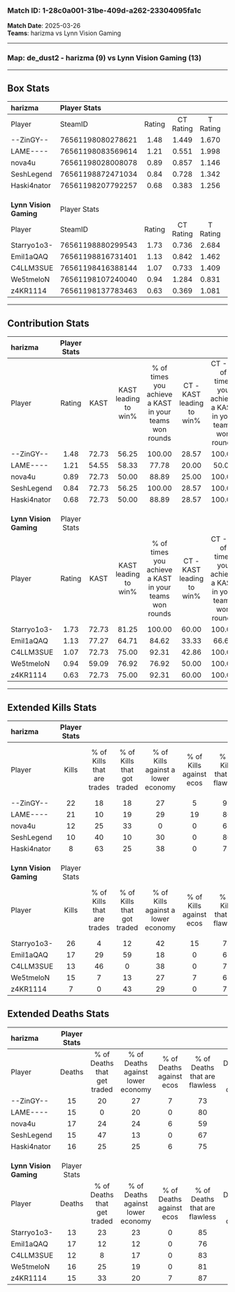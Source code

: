 ### Match ID: 1-28c0a001-31be-409d-a262-23304095fa1c  
**Match Date**: 2025-03-26  
**Teams**: harizma vs Lynn Vision Gaming  

---  

### **Map**: de_dust2 - harizma (9) vs Lynn Vision Gaming (13)  
---  

## Box Stats  

| **harizma**            | Player Stats      |        |           |          |       |       |       |         |        |      |     |
| :- | :- | :-: | :-: | :-: | :-: | :-: | :-: | :-: | :-: | :-: | :-: |
| Player                 | SteamID           | Rating | CT Rating | T Rating | KAST  |  ADR  | Kills | Assists | Deaths | K/D  | HS% |
| --ZinGY--              | 76561198080278621 |  1.48  |   1.449   |  1.670   | 72.73 | 111.4 |  22   |    6    |   15   | 1.47 | 50  |
| LAME----               | 76561198083569614 |  1.21  |   0.551   |  1.998   | 54.55 | 85.5  |  21   |    3    |   15   | 1.40 | 42  |
| nova4u                 | 76561198028008078 |  0.89  |   0.857   |  1.146   | 72.73 | 67.8  |  12   |    5    |   17   | 0.71 | 41  |
| SeshLegend             | 76561198872471034 |  0.84  |   0.728   |  1.342   | 72.73 | 60.2  |  10   |    5    |   15   | 0.67 | 60  |
| Haski4nator            | 76561198207792257 |  0.68  |   0.383   |  1.256   | 72.73 | 43.7  |   8   |    5    |   16   | 0.50 | 50  |
|                        |                   |        |           |          |       |       |       |         |        |      |     |
|                        |                   |        |           |          |       |       |       |         |        |      |     |
|                        |                   |        |           |          |       |       |       |         |        |      |     |
| **Lynn Vision Gaming** | Player Stats      |        |           |          |       |       |       |         |        |      |     |
| Player                 | SteamID           | Rating | CT Rating | T Rating | KAST  |  ADR  | Kills | Assists | Deaths | K/D  | HS% |
| Starryo1o3-            | 76561198880299543 |  1.73  |   0.736   |  2.684   | 72.73 | 126.2 |  26   |    5    |   13   | 2.00 | 65  |
| Emil1aQAQ              | 76561198816731401 |  1.13  |   0.842   |  1.462   | 77.27 | 71.1  |  17   |    5    |   17   | 1.00 | 58  |
| C4LLM3SUE              | 76561198416388144 |  1.07  |   0.733   |  1.409   | 72.73 | 69.6  |  13   |    7    |   12   | 1.08 | 61  |
| We5tmeloN              | 76561198107240040 |  0.94  |   1.284   |  0.831   | 59.09 | 71.9  |  15   |    3    |   16   | 0.94 | 66  |
| z4KR1114               | 76561198137783463 |  0.63  |   0.369   |  1.081   | 72.73 | 34.1  |   7   |    4    |   15   | 0.47 | 28  |
---  

## Contribution Stats  

| **harizma**            | Player Stats |       |                      |                                                        |                           |                                                             |                          |                                                            |
| :- | :-: | :-: | :-: | :-: | :-: | :-: | :-: | :-: |
| Player                 |    Rating    | KAST  | KAST leading to win% | % of times you achieve a KAST in your teams won rounds | CT - KAST leading to win% | CT - % of times you achieve a KAST in your teams won rounds | T - KAST leading to win% | T - % of times you achieve a KAST in your teams won rounds |
| --ZinGY--              |     1.48     | 72.73 |        56.25         |                         100.00                         |           28.57           |                           100.00                            |          77.78           |                           100.00                           |
| LAME----               |     1.21     | 54.55 |        58.33         |                         77.78                          |           20.00           |                            50.00                            |          85.71           |                           85.71                            |
| nova4u                 |     0.89     | 72.73 |        50.00         |                         88.89                          |           25.00           |                           100.00                            |          75.00           |                           85.71                            |
| SeshLegend             |     0.84     | 72.73 |        56.25         |                         100.00                         |           28.57           |                           100.00                            |          77.78           |                           100.00                           |
| Haski4nator            |     0.68     | 72.73 |        50.00         |                         88.89                          |           28.57           |                           100.00                            |          66.67           |                           85.71                            |
|                        |              |       |                      |                                                        |                           |                                                             |                          |                                                            |
|                        |              |       |                      |                                                        |                           |                                                             |                          |                                                            |
|                        |              |       |                      |                                                        |                           |                                                             |                          |                                                            |
| **Lynn Vision Gaming** | Player Stats |       |                      |                                                        |                           |                                                             |                          |                                                            |
| Player                 |    Rating    | KAST  | KAST leading to win% | % of times you achieve a KAST in your teams won rounds | CT - KAST leading to win% | CT - % of times you achieve a KAST in your teams won rounds | T - KAST leading to win% | T - % of times you achieve a KAST in your teams won rounds |
| Starryo1o3-            |     1.73     | 72.73 |        81.25         |                         100.00                         |           60.00           |                           100.00                            |          90.91           |                           100.00                           |
| Emil1aQAQ              |     1.13     | 77.27 |        64.71         |                         84.62                          |           33.33           |                            66.67                            |          81.82           |                           90.00                            |
| C4LLM3SUE              |     1.07     | 72.73 |        75.00         |                         92.31                          |           42.86           |                           100.00                            |          100.00          |                           90.00                            |
| We5tmeloN              |     0.94     | 59.09 |        76.92         |                         76.92                          |           50.00           |                           100.00                            |          100.00          |                           70.00                            |
| z4KR1114               |     0.63     | 72.73 |        75.00         |                         92.31                          |           60.00           |                           100.00                            |          81.82           |                           90.00                            |
---  

## Extended Kills Stats  

| **harizma**            | Player Stats |                            |                            |                                    |                         |                              |                                 |                                       |                    |           |
| :- | :-: | :-: | :-: | :-: | :-: | :-: | :-: | :-: | :-: | :-: |
| Player                 |    Kills     | % of Kills that are trades | % of Kills that got traded | % of Kills against a lower economy | % of Kills against ecos | % of Kills that are flawless | % of Kills that are close duels | % of Kills that are assisted by flash | Pistol Round Kills | AWP Kills |
| --ZinGY--              |      22      |             18             |             18             |                 27                 |            5            |              91              |                0                |                   5                   |         13         |     0     |
| LAME----               |      21      |             10             |             19             |                 29                 |           19            |              86              |                0                |                   5                   |         0          |     4     |
| nova4u                 |      12      |             25             |             33             |                 0                  |            0            |              67              |               17                |                   8                   |         0          |     0     |
| SeshLegend             |      10      |             40             |             10             |                 30                 |            0            |              80              |                0                |                   0                   |         0          |     1     |
| Haski4nator            |      8       |             63             |             25             |                 38                 |            0            |              75              |               25                |                   0                   |         0          |     1     |
|                        |              |                            |                            |                                    |                         |                              |                                 |                                       |                    |           |
|                        |              |                            |                            |                                    |                         |                              |                                 |                                       |                    |           |
|                        |              |                            |                            |                                    |                         |                              |                                 |                                       |                    |           |
| **Lynn Vision Gaming** | Player Stats |                            |                            |                                    |                         |                              |                                 |                                       |                    |           |
| Player                 |    Kills     | % of Kills that are trades | % of Kills that got traded | % of Kills against a lower economy | % of Kills against ecos | % of Kills that are flawless | % of Kills that are close duels | % of Kills that are assisted by flash | Pistol Round Kills | AWP Kills |
| Starryo1o3-            |      26      |             4              |             12             |                 42                 |           15            |              73              |                4                |                   4                   |         0          |     2     |
| Emil1aQAQ              |      17      |             29             |             59             |                 18                 |            0            |              65              |               12                |                  12                   |         1          |     1     |
| C4LLM3SUE              |      13      |             46             |             0              |                 38                 |            0            |              77              |                8                |                   0                   |         0          |     1     |
| We5tmeloN              |      15      |             7              |             13             |                 27                 |            7            |              67              |                7                |                  13                   |         0          |     0     |
| z4KR1114               |      7       |             0              |             43             |                 29                 |            0            |              71              |               14                |                   0                   |         5          |     1     |
## Extended Deaths Stats  

| **harizma**            | Player Stats |                             |                                   |                          |                               |                            |                           |               |
| :- | :-: | :-: | :-: | :-: | :-: | :-: | :-: | :-: |
| Player                 |    Deaths    | % of Deaths that get traded | % of Deaths against lower economy | % of Deaths against ecos | % of Deaths that are flawless | % of Deaths that are close | % of Deaths while blinded | Deaths to AWP |
| --ZinGY--              |      15      |             20              |                27                 |            7             |              73               |             0              |             0             |       3       |
| LAME----               |      15      |              0              |                20                 |            0             |              80               |             13             |             0             |       0       |
| nova4u                 |      17      |             24              |                24                 |            6             |              59               |             6              |             6             |       1       |
| SeshLegend             |      15      |             47              |                13                 |            0             |              67               |             13             |            20             |       1       |
| Haski4nator            |      16      |             25              |                25                 |            6             |              75               |             6              |             6             |       1       |
|                        |              |                             |                                   |                          |                               |                            |                           |               |
|                        |              |                             |                                   |                          |                               |                            |                           |               |
|                        |              |                             |                                   |                          |                               |                            |                           |               |
| **Lynn Vision Gaming** | Player Stats |                             |                                   |                          |                               |                            |                           |               |
| Player                 |    Deaths    | % of Deaths that get traded | % of Deaths against lower economy | % of Deaths against ecos | % of Deaths that are flawless | % of Deaths that are close | % of Deaths while blinded | Deaths to AWP |
| Starryo1o3-            |      13      |             23              |                23                 |            0             |              85               |             8              |             0             |       2       |
| Emil1aQAQ              |      17      |             12              |                12                 |            0             |              76               |             6              |             0             |       4       |
| C4LLM3SUE              |      12      |              8              |                17                 |            0             |              83               |             0              |             8             |       3       |
| We5tmeloN              |      16      |             25              |                19                 |            0             |              81               |             6              |             6             |       2       |
| z4KR1114               |      15      |             33              |                20                 |            7             |              87               |             7              |             7             |       2       |
